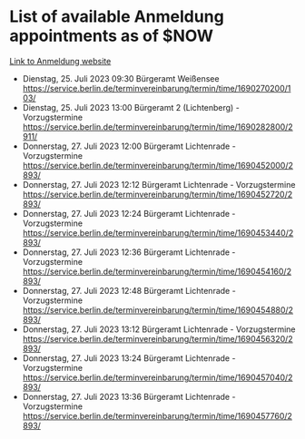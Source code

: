 # List of available Anmeldung appointments as of $NOW
[Link to Anmeldung website](https://service.berlin.de/terminvereinbarung/termin/tag.php?termin=1&anliegen[]=120686&dienstleisterlist=122210,122217,327316,122219,327312,122227,327314,122231,327346,122243,327348,122254,122252,329742,122260,329745,122262,329748,122271,327278,122273,327274,122277,327276,330436,122280,327294,122282,327290,122284,327292,122291,327270,122285,327266,122286,327264,122296,327268,150230,329760,122297,327286,122294,327284,122312,329763,122314,329775,122304,327330,122311,327334,122309,327332,317869,122281,327352,122279,329772,122283,122276,327324,122274,327326,122267,329766,122246,327318,122251,327320,122257,327322,122208,327298,122226,327300&herkunft=http%3A%2F%2Fservice.berlin.de%2Fdienstleistung%2F120686%2F)
- Dienstag, 25. Juli 2023 09:30 Bürgeramt Weißensee https://service.berlin.de/terminvereinbarung/termin/time/1690270200/103/
- Dienstag, 25. Juli 2023 13:00 Bürgeramt 2 (Lichtenberg) - Vorzugstermine https://service.berlin.de/terminvereinbarung/termin/time/1690282800/2911/
- Donnerstag, 27. Juli 2023 12:00 Bürgeramt Lichtenrade - Vorzugstermine https://service.berlin.de/terminvereinbarung/termin/time/1690452000/2893/
- Donnerstag, 27. Juli 2023 12:12 Bürgeramt Lichtenrade - Vorzugstermine https://service.berlin.de/terminvereinbarung/termin/time/1690452720/2893/
- Donnerstag, 27. Juli 2023 12:24 Bürgeramt Lichtenrade - Vorzugstermine https://service.berlin.de/terminvereinbarung/termin/time/1690453440/2893/
- Donnerstag, 27. Juli 2023 12:36 Bürgeramt Lichtenrade - Vorzugstermine https://service.berlin.de/terminvereinbarung/termin/time/1690454160/2893/
- Donnerstag, 27. Juli 2023 12:48 Bürgeramt Lichtenrade - Vorzugstermine https://service.berlin.de/terminvereinbarung/termin/time/1690454880/2893/
- Donnerstag, 27. Juli 2023 13:12 Bürgeramt Lichtenrade - Vorzugstermine https://service.berlin.de/terminvereinbarung/termin/time/1690456320/2893/
- Donnerstag, 27. Juli 2023 13:24 Bürgeramt Lichtenrade - Vorzugstermine https://service.berlin.de/terminvereinbarung/termin/time/1690457040/2893/
- Donnerstag, 27. Juli 2023 13:36 Bürgeramt Lichtenrade - Vorzugstermine https://service.berlin.de/terminvereinbarung/termin/time/1690457760/2893/
